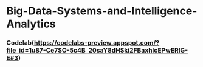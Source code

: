 # Big-Data-Systems-and-Intelligence-Analytics

### Codelab(https://codelabs-preview.appspot.com/?file_id=1u87-Ce7SO-5c4B_20saY8dHSki2FBaxhlcEPwERlG-E#3)